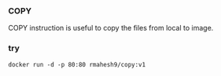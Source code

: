 ### COPY

COPY instruction is useful to copy the files from local to image.

### try
```
docker run -d -p 80:80 rmahesh9/copy:v1
```